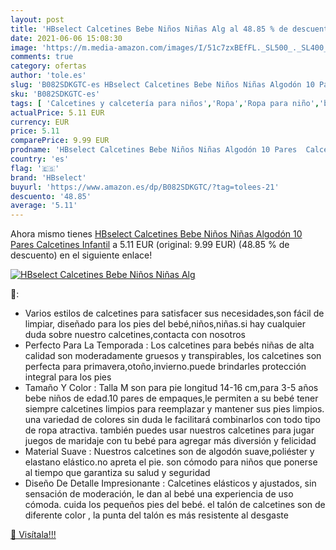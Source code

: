 ```yaml
---
layout: post
title: 'HBselect Calcetines Bebe Niños Niñas Alg al 48.85 % de descuento'
date: 2021-06-06 15:08:30
image: 'https://m.media-amazon.com/images/I/51c7zxBEfFL._SL500_._SL400_.jpg'
comments: true
category: ofertas
author: 'tole.es'
slug: 'B082SDKGTC-es HBselect Calcetines Bebe Niños Niñas Algodón 10 Pares...'
sku: 'B082SDKGTC-es'
tags: [ 'Calcetines y calcetería para niños','Ropa','Ropa para niño','bebe','hbselect', ]
actualPrice: 5.11 EUR
currency: EUR
price: 5.11
comparePrice: 9.99 EUR
prodname: 'HBselect Calcetines Bebe Niños Niñas Algodón 10 Pares  Calcetines Infantil'
country: 'es'
flag: '🇪🇸'
brand: 'HBselect'
buyurl: 'https://www.amazon.es/dp/B082SDKGTC/?tag=tolees-21'
descuento: '48.85'
average: '5.11'
---
```


Ahora mismo tienes [HBselect Calcetines Bebe Niños Niñas Algodón 10 Pares  Calcetines Infantil](https://www.amazon.es/dp/B082SDKGTC/?tag=tolees-21) a 5.11 EUR (original: 9.99 EUR) (48.85 %  de descuento) en el siguiente enlace!

[![HBselect Calcetines Bebe Niños Niñas Alg](https://m.media-amazon.com/images/I/51c7zxBEfFL._SL500_._SL400_.jpg)](https://www.amazon.es/dp/B082SDKGTC/?tag=tolees-21)

🔎:

- Varios estilos de calcetines para satisfacer sus necesidades,son fácil de limpiar, diseñado para los pies del bebé,niños,niñas.si hay cualquier duda sobre nuestro calcetines,contacta con nosotros
- Perfecto Para La Temporada : Los calcetines para bebés niñas de alta calidad son moderadamente gruesos y transpirables, los calcetines son perfecta para primavera,otoño,invierno.puede brindarles protección integral para los pies
- Tamaño Y Color : Talla M son para pie longitud 14-16 cm,para 3-5 años bebe niños de edad.10 pares de empaques,le permiten a su bebé tener siempre calcetines limpios para reemplazar y mantener sus pies limpios. una variedad de colores sin duda le facilitará combinarlos con todo tipo de ropa atractiva. también puedes usar nuestros calcetines para jugar juegos de maridaje con tu bebé para agregar más diversión y felicidad
- Material Suave : Nuestros calcetines son de algodón suave,poliéster y elastano elástico.no apreta el pie. son cómodo para niños que ponerse al tiempo que garantiza su salud y seguridad
- Diseño De Detalle Impresionante : Calcetines elásticos y ajustados, sin sensación de moderación, le dan al bebé una experiencia de uso cómoda. cuida los pequeños pies del bebé. el talón de calcetines son de diferente color , la punta del talón es más resistente al desgaste

[🛒 Visítala!!!](https://www.amazon.es/dp/B082SDKGTC/?tag=tolees-21)
